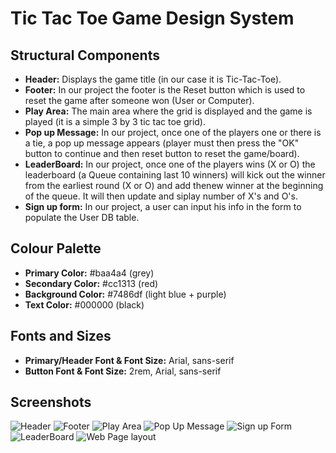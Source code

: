 # Tic Tac Toe Game Design System

## Structural Components
- **Header:** Displays the game title (in our case it is Tic-Tac-Toe).
- **Footer:** In our project the footer is the Reset button which is used to reset the game after someone won (User or Computer).
- **Play Area:** The main area where the grid is displayed and the game is played (it is a simple 3 by 3 tic tac toe grid).
- **Pop up Message:** In our project, once one of the players one or there is a tie, a pop up message appears (player must then press the "OK" button to continue and then reset button to reset the game/board).
- **LeaderBoard:** In our project, once one of the players wins (X or O) the leaderboard (a Queue containing last 10 winners) will kick out the winner from the earliest round (X or O) and add thenew winner at the beginning of the queue. It will then update and siplay number of X's and O's.
- **Sign up form:** In our project, a user can input his info in the form to populate the User DB table.


## Colour Palette
- **Primary Color:** #baa4a4 (grey)
- **Secondary Color:** #cc1313 (red)
- **Background Color:** #7486df (light blue + purple)
- **Text Color:** #000000 (black)

## Fonts and Sizes
- **Primary/Header Font & Font Size:** Arial, sans-serif
- **Button Font & Font Size:** 2rem, Arial, sans-serif

## Screenshots
![Header](./design_system/header.png)
![Footer](./design_system/footer.png)
![Play Area](./design_system/play_area.png)
![Pop Up Message](./design_system/popup.png)
![Sign up Form](./design_system/signup.png)
![LeaderBoard](./design_system/leaderboard.png)
![Web Page layout](./design_system/layout.png)



